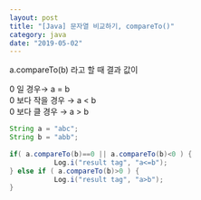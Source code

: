 ```yaml
---
layout: post
title: "[Java] 문자열 비교하기, compareTo()" 
category: java
date: "2019-05-02"
---
```


a.compareTo(b) 라고 할 때 결과 값이  
  
0 일 경우→ a = b  
0 보다 작을 경우 → a < b  
0 보다 클 경우 → a > b  

```java
String a = "abc";
String b = "abb";
 
if( a.compareTo(b)==0 || a.compareTo(b)<0 ) {
           Log.i("result tag", "a<=b");
} else if ( a.compareTo(b)>0 ) {
           Log.i("result tag", "a>b");
}
```